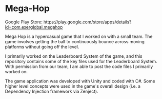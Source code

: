 # Mega-Hop

Google Play Store: https://play.google.com/store/apps/details?id=com.exerglobal.megahop

Mega Hop is a hypercasual game that I worked on with a small team. The game involves getting the ball to continuously bounce across moving platforms without going off the level.

I primarily worked on the Leaderboard System of the game, and this repository contains some of the key files used for the Leaderboard System. With permission from our team, I am able to post the code files I primarily worked on.

The game application was developed with Unity and coded with C#. Some higher level concepts were used in the game's overall design (i.e. a Dependency Injection framework via Zenject).